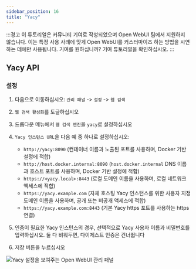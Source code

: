 ```yaml
---
sidebar_position: 16
title: "Yacy"
---
```


:::경고
이 튜토리얼은 커뮤니티 기여로 작성되었으며 Open WebUI 팀에서 지원하지 않습니다. 이는 특정 사용 사례에 맞게 Open WebUI를 커스터마이즈 하는 방법을 시연하는 데에만 사용됩니다. 기여를 원하십니까? 기여 튜토리얼을 확인하십시오.
:::

## Yacy API

### 설정

1. 다음으로 이동하십시오: `관리 패널` -> `설정` -> `웹 검색`
2. `웹 검색 활성화`를 토글하십시오
3. 드롭다운 메뉴에서 `웹 검색 엔진`을 `yacy`로 설정하십시오
4. `Yacy 인스턴스 URL`을 다음 예 중 하나로 설정하십시오:

    * `http://yacy:8090` (컨테이너 이름과 노출된 포트를 사용하며, Docker 기반 설정에 적합)
    * `http://host.docker.internal:8090` (`host.docker.internal` DNS 이름과 호스트 포트를 사용하며, Docker 기반 설정에 적합)
    * `https://<yacy.local>:8443` (로컬 도메인 이름을 사용하며, 로컬 네트워크 액세스에 적합)
    * `https://yacy.example.com` (자체 호스팅 Yacy 인스턴스를 위한 사용자 지정 도메인 이름을 사용하며, 공개 또는 비공개 액세스에 적합)
    * `https://yacy.example.com:8443` (기본 Yacy https 포트를 사용하는 https 연결)

5. 인증이 필요한 Yacy 인스턴스의 경우, 선택적으로 Yacy 사용자 이름과 비밀번호를 입력하십시오. 둘 다 비워두면, 다이제스트 인증은 건너뜁니다
6. 저장 버튼을 누르십시오

![Yacy 설정을 보여주는 Open WebUI 관리 패널](/images/tutorial_yacy.png)
